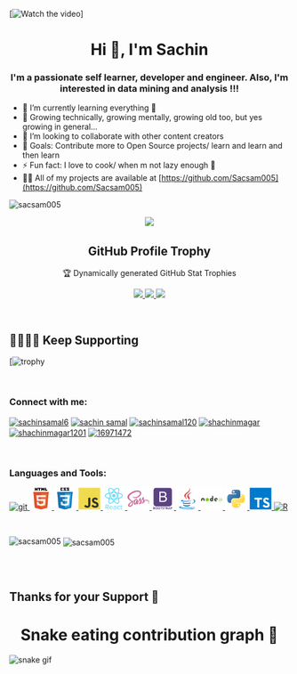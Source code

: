 [![Watch the video](https://raw.githubusercontent.com/redhat-developer/vscode-openshift-extension-pack/master/openshift-java/images/vscode-java-debug.gif)]

<h1 align="center">Hi 👋, I'm Sachin</h1>
<h3 align="center">I'm a passionate self learner, developer and engineer. Also, I'm interested in data mining and analysis !!!</h3>

- 🔭 I’m currently learning everything 🤣
- 🌱 Growing technically, growing mentally, growing old too, but yes growing in general...
- 👯 I’m looking to collaborate with other content creators
- 🥅 Goals: Contribute more to Open Source projects/ learn and learn and then learn
- ⚡ Fun fact: I love to cook/ when m not lazy enough 🤣
- 👨‍💻 All of my projects are available at [https://github.com/Sacsam005](https://github.com/Sacsam005)


<p align="left"> <img src="https://komarev.com/ghpvc/?username=sacsam005&label=Profile%20views&color=0e75b6&style=flat" alt="sacsam005" /> </p>

<p align="center">
  <img width="140" src="https://user-images.githubusercontent.com/6661165/91657958-61b4fd00-eb00-11ea-9def-dc7ef5367e34.png" />  
  <h2 align="center">GitHub Profile Trophy</h2>
  <p align="center">🏆 Dynamically generated GitHub Stat Trophies </p>
</p>
<p align="center">
  <a href="https://github.com/Sacsam005/github-profile-trophy/issues">
    <img src="https://img.shields.io/github/issues/Sacsam005/github-profile-trophy"/> 
  </a>
  <a href="https://github.com/Sacsam005/github-profile-trophy/network/members">
    <img src="https://img.shields.io/github/forks/Sacsam005/github-profile-trophy"/> 
  </a>  
  <a href="https://github.com/ryo-ma//https://github.com/Sacsam005">
    <img src="https://img.shields.io/github/stars/Sacsam005/github-profile-trophy"/> 
  </a>
  </a>
</p>
<p align="center">
  </a>
</a>
</p>

<br />

## 🤜🏻🤛🏻 Keep Supporting

[![trophy](https://github-profile-trophy.vercel.app/?username=ryo-ma&theme=gruvbox)

<br />

<h3 align="left">Connect with me:</h3>
<p align="left">
<a href="https://twitter.com/sachinsamal6" target="blank"><img align="center" src="https://raw.githubusercontent.com/rahuldkjain/github-profile-readme-generator/master/src/images/icons/Social/twitter.svg" alt="sachinsamal6" height="30" width="40" /></a>
<a href="https://www.linkedin.com/in/sachin-samal-590b19138/" target="blank"><img align="center" src="https://raw.githubusercontent.com/rahuldkjain/github-profile-readme-generator/master/src/images/icons/Social/linked-in-alt.svg" alt="sachin samal" height="30" width="40" /></a>
<a href="https://fb.com/sachinsamal120" target="blank"><img align="center" src="https://raw.githubusercontent.com/rahuldkjain/github-profile-readme-generator/master/src/images/icons/Social/facebook.svg" alt="sachinsamal120" height="30" width="40" /></a>
<a href="https://www.instagram.com/shachinmagar/" target="blank"><img align="center" src="https://raw.githubusercontent.com/rahuldkjain/github-profile-readme-generator/master/src/images/icons/Social/instagram.svg" alt="shachinmagar" height="30" width="40" /></a>
<a href="https://www.hackerrank.com/shachinmagar1201" target="blank"><img align="center" src="https://raw.githubusercontent.com/rahuldkjain/github-profile-readme-generator/master/src/images/icons/Social/hackerrank.svg" alt="shachinmagar1201" height="30" width="40" /></a>
<a href="https://stackoverflow.com/users/16971472" target="blank"><img align="center" src="https://raw.githubusercontent.com/rahuldkjain/github-profile-readme-generator/master/src/images/icons/Social/stack-overflow.svg" alt="16971472" height="30" width="40" /></a>
</p>  
  
</p>
<br />

<h3 align="left">Languages and Tools:</h3>
<p align="left"> 
<a href="https://git-scm.com/" target="_blank"> <img src="https://www.vectorlogo.zone/logos/git-scm/git-scm-icon.svg" alt="git" width="40" height="40"/> </a> <a href="https://www.w3.org/html/" target="_blank"> <img src="https://raw.githubusercontent.com/devicons/devicon/master/icons/html5/html5-original-wordmark.svg" alt="html5" width="40" height="40"/> </a>
<a href="https://www.w3schools.com/css/" target="_blank"> <img src="https://raw.githubusercontent.com/devicons/devicon/master/icons/css3/css3-original-wordmark.svg" alt="css3" width="40" height="40"/> </a>
<a href="https://developer.mozilla.org/en-US/docs/Web/JavaScript" target="_blank"> <img src="https://raw.githubusercontent.com/devicons/devicon/master/icons/javascript/javascript-original.svg" alt="javascript" width="40" height="40"/> </a> 
<a href="https://reactjs.org/" target="_blank"> <img src="https://raw.githubusercontent.com/devicons/devicon/master/icons/react/react-original-wordmark.svg" alt="react" width="40" height="40"/> </a>
<a href="https://sass-lang.com" target="_blank"> <img src="https://raw.githubusercontent.com/devicons/devicon/master/icons/sass/sass-original.svg" alt="sass" width="40" height="40"/> </a>
<a href="https://getbootstrap.com" target="_blank"> <img src="https://raw.githubusercontent.com/devicons/devicon/master/icons/bootstrap/bootstrap-plain-wordmark.svg" alt="bootstrap" width="40" height="40"/> </a> 
<a href="https://www.java.com" target="_blank"> <img src="https://raw.githubusercontent.com/devicons/devicon/master/icons/java/java-original.svg" alt="java" width="40" height="40"/> </a>
<a href="https://nodejs.org" target="_blank"> <img src="https://raw.githubusercontent.com/devicons/devicon/master/icons/nodejs/nodejs-original-wordmark.svg" alt="nodejs" width="40" height="40"/> </a> 
<a href="https://www.python.org" target="_blank"> <img src="https://raw.githubusercontent.com/devicons/devicon/master/icons/python/python-original.svg" alt="python" width="40" height="40"/> </a>
<a href="https://www.typescriptlang.org/" target="_blank"> <img src="https://raw.githubusercontent.com/devicons/devicon/master/icons/typescript/typescript-original.svg" alt="typescript" width="40" height="40"/> </a> 
<a href="https://www.r-project.org/" target="_blank"> <img src="https://cdn4.iconfinder.com/data/icons/logos-and-brands/512/285_R_Project_logo-512.png" alt="R" width="40" height="40"/> </a>
</p>
<br />

<p><img align="left" src="https://github-readme-stats.vercel.app/api/top-langs?username=sacsam005&show_icons=true&locale=en&layout=compact" alt="sacsam005" /></p>

<p>&nbsp;<img align="center" src="https://github-readme-stats.vercel.app/api?username=sacsam005&show_icons=true&locale=en" alt="sacsam005" /></p>
<br />
<br />

##  Thanks for your Support 🙏

<h1 align="center">Snake eating contribution graph 🐍 </h1>

![snake gif](https://raw.githubusercontent.com/Sacsam005/Sacsam005/output/github-contribution-grid-snake.gif)
